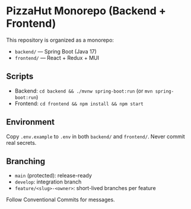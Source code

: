 # PizzaHut Monorepo (Backend + Frontend)

This repository is organized as a monorepo:
- `backend/` — Spring Boot (Java 17)
- `frontend/` — React + Redux + MUI

## Scripts
- Backend: `cd backend && ./mvnw spring-boot:run` (or `mvn spring-boot:run`)
- Frontend: `cd frontend && npm install && npm start`

## Environment
Copy `.env.example` to `.env` in both `backend/` and `frontend/`. Never commit real secrets.

## Branching
- `main` (protected): release-ready
- `develop`: integration branch
- `feature/<slug>-<owner>`: short-lived branches per feature

Follow Conventional Commits for messages.
